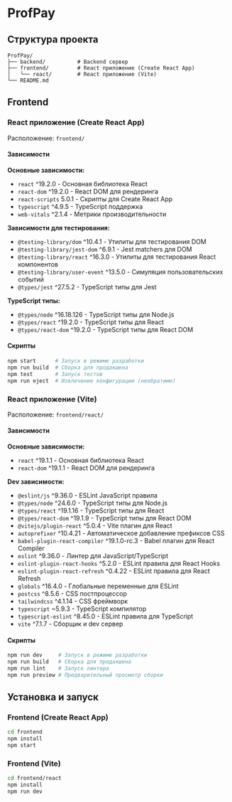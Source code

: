 # ProfPay

## Структура проекта

```
ProfPay/
├── backend/          # Backend сервер
├── frontend/         # React приложение (Create React App)
│   └── react/        # React приложение (Vite)
└── README.md
```

## Frontend

### React приложение (Create React App)

Расположение: `frontend/`

#### Зависимости

**Основные зависимости:**
- `react` ^19.2.0 - Основная библиотека React
- `react-dom` ^19.2.0 - React DOM для рендеринга
- `react-scripts` 5.0.1 - Скрипты для Create React App
- `typescript` ^4.9.5 - TypeScript поддержка
- `web-vitals` ^2.1.4 - Метрики производительности

**Зависимости для тестирования:**
- `@testing-library/dom` ^10.4.1 - Утилиты для тестирования DOM
- `@testing-library/jest-dom` ^6.9.1 - Jest matchers для DOM
- `@testing-library/react` ^16.3.0 - Утилиты для тестирования React компонентов
- `@testing-library/user-event` ^13.5.0 - Симуляция пользовательских событий
- `@types/jest` ^27.5.2 - TypeScript типы для Jest

**TypeScript типы:**
- `@types/node` ^16.18.126 - TypeScript типы для Node.js
- `@types/react` ^19.2.0 - TypeScript типы для React
- `@types/react-dom` ^19.2.0 - TypeScript типы для React DOM

#### Скрипты

```bash
npm start      # Запуск в режиме разработки
npm run build  # Сборка для продакшена
npm test       # Запуск тестов
npm run eject  # Извлечение конфигурации (необратимо)
```

### React приложение (Vite)

Расположение: `frontend/react/`

#### Зависимости

**Основные зависимости:**
- `react` ^19.1.1 - Основная библиотека React
- `react-dom` ^19.1.1 - React DOM для рендеринга

**Dev зависимости:**
- `@eslint/js` ^9.36.0 - ESLint JavaScript правила
- `@types/node` ^24.6.0 - TypeScript типы для Node.js
- `@types/react` ^19.1.16 - TypeScript типы для React
- `@types/react-dom` ^19.1.9 - TypeScript типы для React DOM
- `@vitejs/plugin-react` ^5.0.4 - Vite плагин для React
- `autoprefixer` ^10.4.21 - Автоматическое добавление префиксов CSS
- `babel-plugin-react-compiler` ^19.1.0-rc.3 - Babel плагин для React Compiler
- `eslint` ^9.36.0 - Линтер для JavaScript/TypeScript
- `eslint-plugin-react-hooks` ^5.2.0 - ESLint правила для React Hooks
- `eslint-plugin-react-refresh` ^0.4.22 - ESLint правила для React Refresh
- `globals` ^16.4.0 - Глобальные переменные для ESLint
- `postcss` ^8.5.6 - CSS постпроцессор
- `tailwindcss` ^4.1.14 - CSS фреймворк
- `typescript` ~5.9.3 - TypeScript компилятор
- `typescript-eslint` ^8.45.0 - ESLint правила для TypeScript
- `vite` ^7.1.7 - Сборщик и dev сервер

#### Скрипты

```bash
npm run dev     # Запуск в режиме разработки
npm run build   # Сборка для продакшена
npm run lint    # Запуск линтера
npm run preview # Предварительный просмотр сборки
```

## Установка и запуск

### Frontend (Create React App)

```bash
cd frontend
npm install
npm start
```

### Frontend (Vite)

```bash
cd frontend/react
npm install
npm run dev
```

